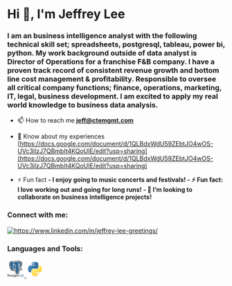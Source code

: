 <h1 align="left">Hi 👋, I'm Jeffrey Lee</h1>
<h3 align="left">I am an business intelligence analyst with the following technical skill set; spreadsheets, postgresql, tableau, power bi, python. My work background outside of data analyst is Director of Operations for a franchise F&B company. I have a proven track record of consistent revenue growth and bottom line cost management & profitability. Responsible to oversee all critical company functions; finance, operations, marketing, IT, legal, business development. I am excited to apply my real world knowledge to business data analysis.</h3>

- 📫 How to reach me **jeff@ctemgmt.com**

- 📄 Know about my experiences [https://docs.google.com/document/d/1QLBdxWdU59ZEbtJO4wOS-UVc3ilzJ7QBmbIt4KQoUlE/edit?usp=sharing](https://docs.google.com/document/d/1QLBdxWdU59ZEbtJO4wOS-UVc3ilzJ7QBmbIt4KQoUlE/edit?usp=sharing)

- ⚡ Fun fact **- I enjoy going to music concerts and festivals! - ⚡ Fun fact: I love working out and going for long runs! - 👯 I’m looking to collaborate on business intelligence projects!**

<h3 align="left">Connect with me:</h3>
<p align="left">
<a href="https://linkedin.com/in/https://www.linkedin.com/in/jeffrey-lee-greetings/" target="blank"><img align="center" src="https://raw.githubusercontent.com/rahuldkjain/github-profile-readme-generator/master/src/images/icons/Social/linked-in-alt.svg" alt="https://www.linkedin.com/in/jeffrey-lee-greetings/" height="30" width="40" /></a>
</p>

<h3 align="left">Languages and Tools:</h3>
<p align="left"> <a href="https://www.postgresql.org" target="_blank" rel="noreferrer"> <img src="https://raw.githubusercontent.com/devicons/devicon/master/icons/postgresql/postgresql-original-wordmark.svg" alt="postgresql" width="40" height="40"/> </a> <a href="https://www.python.org" target="_blank" rel="noreferrer"> <img src="https://raw.githubusercontent.com/devicons/devicon/master/icons/python/python-original.svg" alt="python" width="40" height="40"/> </a> </p>
